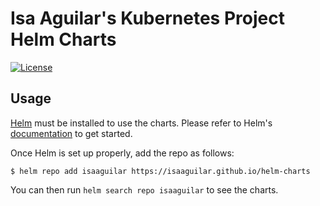 # Isa Aguilar's Kubernetes Project Helm Charts

[![License](https://img.shields.io/badge/License-Apache%202.0-blue.svg)](https://opensource.org/licenses/Apache-2.0)

## Usage

[Helm](https://helm.sh) must be installed to use the charts.
Please refer to Helm's [documentation](https://helm.sh/docs/) to get started.

Once Helm is set up properly, add the repo as follows:

```console
$ helm repo add isaaguilar https://isaaguilar.github.io/helm-charts
```

You can then run `helm search repo isaaguilar` to see the charts.

